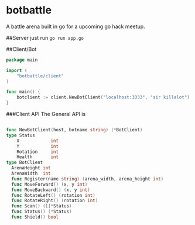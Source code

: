 botbattle
=========

A battle arena built in go for a upcoming go hack meetup.

##Server
just run `go run app.go`

##Client/Bot

```go
package main

import (
	"botbattle/client"
)

func main() {
	botclient := client.NewBotClient("localhost:3333", "sir killalot")
}
```

###Client API
The General API is 

```go

func NewBotClient(host, botname string) (*BotClient)
type Status
	X            int
	Y            int
	Rotation     int
	Health       int
type BotClient
  ArenaHeight int
  ArenaWidth  int
  func Register(name string) (arena_width, arena_height int)
  func MoveForward() (x, y int)
  func MoveBackward() (x, y int)
  func RotateLeft() (rotation int)
  func RotateRight() (rotation int)
  func Scan() ([]*Status)
  func Status() (*Status)
  func Shield() bool

```
